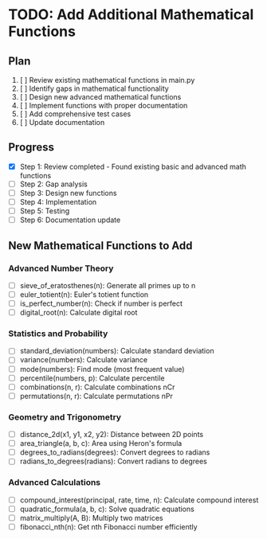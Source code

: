 # TODO: Add Additional Mathematical Functions

## Plan
1. [ ] Review existing mathematical functions in main.py
2. [ ] Identify gaps in mathematical functionality
3. [ ] Design new advanced mathematical functions
4. [ ] Implement functions with proper documentation
5. [ ] Add comprehensive test cases
6. [ ] Update documentation

## Progress
- [x] Step 1: Review completed - Found existing basic and advanced math functions
- [ ] Step 2: Gap analysis
- [ ] Step 3: Design new functions
- [ ] Step 4: Implementation
- [ ] Step 5: Testing
- [ ] Step 6: Documentation update

## New Mathematical Functions to Add
### Advanced Number Theory
- [ ] sieve_of_eratosthenes(n): Generate all primes up to n
- [ ] euler_totient(n): Euler's totient function
- [ ] is_perfect_number(n): Check if number is perfect
- [ ] digital_root(n): Calculate digital root

### Statistics and Probability
- [ ] standard_deviation(numbers): Calculate standard deviation
- [ ] variance(numbers): Calculate variance
- [ ] mode(numbers): Find mode (most frequent value)
- [ ] percentile(numbers, p): Calculate percentile
- [ ] combinations(n, r): Calculate combinations nCr
- [ ] permutations(n, r): Calculate permutations nPr

### Geometry and Trigonometry
- [ ] distance_2d(x1, y1, x2, y2): Distance between 2D points
- [ ] area_triangle(a, b, c): Area using Heron's formula
- [ ] degrees_to_radians(degrees): Convert degrees to radians
- [ ] radians_to_degrees(radians): Convert radians to degrees

### Advanced Calculations
- [ ] compound_interest(principal, rate, time, n): Calculate compound interest
- [ ] quadratic_formula(a, b, c): Solve quadratic equations
- [ ] matrix_multiply(A, B): Multiply two matrices
- [ ] fibonacci_nth(n): Get nth Fibonacci number efficiently
